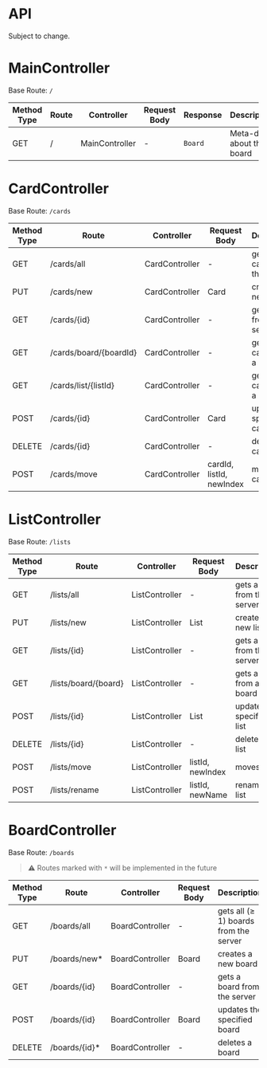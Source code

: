 API
===

Subject to change.

# MainController

Base Route: `/`

| Method Type | Route | Controller     | Request Body | Response | Description               |
|-------------|-------|----------------|--------------|----------|---------------------------|
| GET         | /     | MainController | -            | `Board`  | Meta-data about the board |

# CardController

Base Route: `/cards`

| Method Type | Route                  | Controller     | Request Body             | Description                    |
|-------------|------------------------|----------------|--------------------------|--------------------------------|
| GET         | /cards/all             | CardController | -                        | gets all cards from the server |
| PUT         | /cards/new             | CardController | Card                     | creates a new card             |
| GET         | /cards/{id}            | CardController | -                        | gets a card from the server    |
| GET         | /cards/board/{boardId} | CardController | -                        | gets all cards from a board    |
| GET         | /cards/list/{listId}   | CardController | -                        | gets all cards from a list     |
| POST        | /cards/{id}            | CardController | Card                     | updates the specified card     |
| DELETE      | /cards/{id}            | CardController | -                        | deletes a card                 |
| POST        | /cards/move            | CardController | cardId, listId, newIndex | moves a card                   |

# ListController

Base Route: `/lists`

| Method Type | Route                | Controller     | Request Body     | Description                    |
|-------------|----------------------|----------------|------------------|--------------------------------|
| GET         | /lists/all           | ListController | -                | gets all lists from the server |
| PUT         | /lists/new           | ListController | List             | creates a new list             |
| GET         | /lists/{id}          | ListController | -                | gets a list from the server    |
| GET         | /lists/board/{board} | ListController | -                | gets all lists from a board    |
| POST        | /lists/{id}          | ListController | List             | updates the specified list     |
| DELETE      | /lists/{id}          | ListController | -                | deletes a list                 |
| POST        | /lists/move          | ListController | listId, newIndex | moves a list                   |
| POST        | /lists/rename        | ListController | listId, newName  | renames a list                 |

# BoardController

Base Route: `/boards`

> ⚠ Routes marked with `*` will be implemented in the future

| Method Type | Route         | Controller      | Request Body | Description                              |
|-------------|---------------|-----------------|--------------|------------------------------------------|
| GET         | /boards/all   | BoardController | -            | gets all (&ge; 1) boards from the server |
| PUT         | /boards/new*  | BoardController | Board        | creates a new board                      |
| GET         | /boards/{id}  | BoardController | -            | gets a board from the server             |
| POST        | /boards/{id}  | BoardController | Board        | updates the specified board              |
| DELETE      | /boards/{id}* | BoardController | -            | deletes a board                          |

